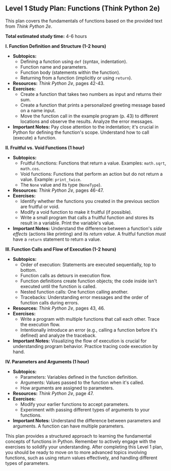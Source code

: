 ## Level 1 Study Plan: Functions (Think Python 2e)

This plan covers the fundamentals of functions based on the provided text from *Think Python 2e*.

**Total estimated study time:** 4-6 hours

**I. Function Definition and Structure (1-2 hours)**

* **Subtopics:**
    * Defining a function using `def` (syntax, indentation).
    * Function name and parameters.
    * Function body (statements within the function).
    * Returning from a function (implicitly or using `return`).
* **Resources:** *Think Python 2e*, pages 42-43.
* **Exercises:**
    * Create a function that takes two numbers as input and returns their sum.
    * Create a function that prints a personalized greeting message based on a name input.
    * Move the function call in the example program (p. 43) to different locations and observe the results.  Analyze the error messages.
* **Important Notes:**  Pay close attention to the indentation; it's crucial in Python for defining the function's scope.  Understand how to call (execute) a function.


**II. Fruitful vs. Void Functions (1 hour)**

* **Subtopics:**
    * Fruitful functions: Functions that return a value. Examples: `math.sqrt`, `math.cos`.
    * Void functions: Functions that perform an action but do not return a value. Example: `print_twice`.
    * The `None` value and its type (`NoneType`).
* **Resources:** *Think Python 2e*, pages 46-47.
* **Exercises:**
    * Identify whether the functions you created in the previous section are fruitful or void.
    * Modify a void function to make it fruitful (if possible).
    * Write a small program that calls a fruitful function and stores its result in a variable. Print the variable's value.
* **Important Notes:**  Understand the difference between a function's *side effects* (actions like printing) and its *return value*.  A fruitful function *must* have a `return` statement to return a value.


**III. Function Calls and Flow of Execution (1-2 hours)**

* **Subtopics:**
    * Order of execution: Statements are executed sequentially, top to bottom.
    * Function calls as detours in execution flow.
    * Function definitions create function objects; the code inside isn't executed until the function is called.
    * Nested function calls: One function calling another.
    * Tracebacks: Understanding error messages and the order of function calls during errors.
* **Resources:** *Think Python 2e*, pages 43, 46.
* **Exercises:**
    * Write a program with multiple functions that call each other.  Trace the execution flow.
    * Intentionally introduce an error (e.g., calling a function before it's defined) and analyze the traceback.
* **Important Notes:**  Visualizing the flow of execution is crucial for understanding program behavior.  Practice tracing code execution by hand.


**IV. Parameters and Arguments (1 hour)**

* **Subtopics:**
    * Parameters: Variables defined in the function definition.
    * Arguments: Values passed to the function when it's called.
    * How arguments are assigned to parameters.
* **Resources:** *Think Python 2e*, page 47.
* **Exercises:**
    * Modify your earlier functions to accept parameters.
    * Experiment with passing different types of arguments to your functions.
* **Important Notes:** Understand the difference between parameters and arguments.  A function can have multiple parameters.

This plan provides a structured approach to learning the fundamental concepts of functions in Python. Remember to actively engage with the exercises to solidify your understanding.  After completing this Level 1 plan, you should be ready to move on to more advanced topics involving functions, such as using return values effectively, and handling different types of parameters.